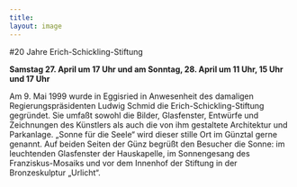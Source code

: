 ```yaml
---
title: 
layout: image
---
```


#20 Jahre Erich-Schickling-Stiftung 

**Samstag 27. April um 17 Uhr und am Sonntag, 28. April um 11 Uhr, 15 Uhr und 17 Uhr** 


Am 9. Mai 1999 wurde in Eggisried in Anwesenheit des damaligen Regierungspräsidenten Ludwig Schmid die Erich-Schickling-Stiftung gegründet. Sie umfaßt sowohl die Bilder, Glasfenster, Entwürfe und Zeichnungen des Künstlers als auch die von ihm gestaltete Architektur und Parkanlage.
„Sonne für die Seele“ wird dieser stille Ort im Günztal gerne genannt. Auf beiden Seiten der Günz begrüßt den Besucher die Sonne: im leuchtenden Glasfenster der Hauskapelle, im Sonnengesang des Franziskus-Mosaiks und vor dem Innenhof der Stiftung in der Bronzeskulptur „Urlicht“.

